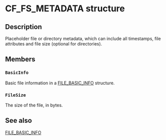# CF_FS_METADATA structure

## Description

Placeholder file or directory metadata, which can include all timestamps, file attributes and file size (optional for directories).

## Members

### `BasicInfo`

Basic file information in a [FILE_BASIC_INFO](https://learn.microsoft.com/windows/win32/api/winbase/ns-winbase-file_basic_info) structure.

### `FileSize`

The size of the file, in bytes.

## See also

[FILE_BASIC_INFO](https://learn.microsoft.com/windows/win32/api/winbase/ns-winbase-file_basic_info)